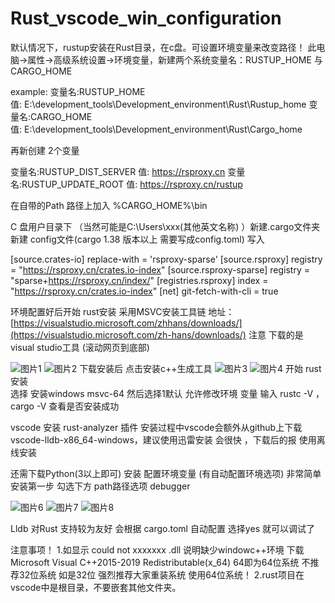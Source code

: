 # Rust_vscode_win_configuration

默认情况下，rustup安装在Rust目录，在c盘。可设置环境变量来改变路径！
此电脑->属性->高级系统设置->环境变量，新建两个系统变量名：RUSTUP_HOME 与 CARGO_HOME  

example:
变量名:RUSTUP_HOME   
值:  E:\development_tools\Development_environment\Rust\Rustup_home
变量名:CARGO_HOME    
值:  E:\development_tools\Development_environment\Rust\Cargo_home

再新创建 2个变量

变量名:RUSTUP_DIST_SERVER   值:  https://rsproxy.cn
变量名:RUSTUP_UPDATE_ROOT   值: https://rsproxy.cn/rustup

在自带的Path 路径上加入 %CARGO_HOME%\bin

C 盘用户目录下 （当然可能是C:\Users\xxx(其他英文名称) ）新建.cargo文件夹
新建 config文件(cargo 1.38 版本以上 需要写成config.toml) 写入

[source.crates-io]
replace-with = 'rsproxy-sparse'
[source.rsproxy]
registry = "https://rsproxy.cn/crates.io-index"
[source.rsproxy-sparse]
registry = "sparse+https://rsproxy.cn/index/"
[registries.rsproxy]
index = "https://rsproxy.cn/crates.io-index"
[net]
git-fetch-with-cli = true

环境配置好后开始 rust安装 
采用MSVC安装工具链
地址：[https://visualstudio.microsoft.com/zhhans/downloads/](https://visualstudio.microsoft.com/zh-hans/downloads/)
注意 下载的是visual studio工具 (滚动网页到底部)

![图片1](https://github.com/xjy12345654/Rust_vscode_win_configuration/assets/38834664/5fd2aeca-bf7e-4bd8-ba10-a61932dd34de)
![图片2](https://github.com/xjy12345654/Rust_vscode_win_configuration/assets/38834664/ffdc911e-db1e-4cbd-9cbd-442a88366778)
下载安装后 点击安装c++生成工具
![图片3](https://github.com/xjy12345654/Rust_vscode_win_configuration/assets/38834664/4bc0ad47-4694-4086-929e-d04060e4731f)
![图片4](https://github.com/xjy12345654/Rust_vscode_win_configuration/assets/38834664/520bbe8a-71bf-45c8-89bb-b8b80841fa92)
开始 rust安装  
选择  安装windows msvc-64   然后选择1默认  允许修改环境 变量
输入 rustc -V ， cargo -V 查看是否安装成功

vscode 安装 rust-analyzer 插件
安装过程中vscode会额外从github上下载vscode-lldb-x86_64-windows，建议使用迅雷安装 会很快 ，下载后的报 使用离线安装

还需下载Python(3以上即可)  安装 配置环境变量 (有自动配置环境选项) 非常简单  安装第一步 勾选下方 path路径选项
debugger 
 
![图片6](https://github.com/xjy12345654/Rust_vscode_win_configuration/assets/38834664/c9c58aa5-e639-4548-9f99-e62d326ea997)
![图片7](https://github.com/xjy12345654/Rust_vscode_win_configuration/assets/38834664/97b5d585-0d7f-459c-be82-f79122f40a7e)
![图片8](https://github.com/xjy12345654/Rust_vscode_win_configuration/assets/38834664/2aff869d-ac0e-4f8a-a5bd-3c878f0c7832)

Lldb 对Rust 支持较为友好  会根据 cargo.toml 自动配置 
选择yes 就可以调试了

注意事项！
1.如显示 could not xxxxxxx  .dll 说明缺少windowc++环境 下载 Microsoft Visual C++2015-2019 Redistributable(x_64)   64即为64位系统    不推荐32位系统 如是32位 强烈推荐大家重装系统 使用64位系统！
2.rust项目在vscode中是根目录，不要嵌套其他文件夹。

